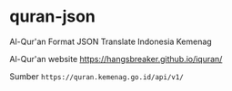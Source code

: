 # quran-json
Al-Qur'an Format JSON Translate Indonesia Kemenag

Al-Qur'an website <a href="https://hangsbreaker.github.io/iquran/" target="_blank">https://hangsbreaker.github.io/iquran/</a>

Sumber
`https://quran.kemenag.go.id/api/v1/`
